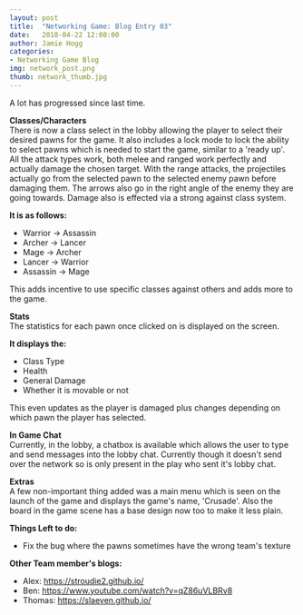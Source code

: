 ```yaml
---
layout: post
title:  "Networking Game: Blog Entry 03"
date:   2018-04-22 12:00:00
author: Jamie Hogg
categories: 
- Networking Game Blog
img: network_post.png
thumb: network_thumb.jpg
---
```

A lot has progressed since last time.

<B>Classes/Characters</B><BR>
There is now a class select in the lobby allowing the player to select their desired pawns for the game.
It also includes a lock mode to lock the ability to select pawns which is needed to start the game, similar to a 'ready up'.
All the attack types work, both melee and ranged work perfectly and actually damage the chosen target.
With the range attacks, the projectiles actually go from the selected pawn to the selected enemy pawn before damaging them.
The arrows also go in the right angle of the enemy they are going towards.
Damage also is effected via a strong against class system.

<B>It is as follows:</B>
  - Warrior -> Assassin
  - Archer -> Lancer
  - Mage -> Archer
  - Lancer -> Warrior
  - Assassin -> Mage

This adds incentive to use specific classes against others and adds more to the game.

<B>Stats</B><BR>
The statistics for each pawn once clicked on is displayed on the screen. 

<B>It displays the:</B>
  - Class Type
  - Health
  - General Damage
  - Whether it is movable or not
 
This even updates as the player is damaged plus changes depending on which pawn the player has selected.

<B>In Game Chat</B><BR>
Currently, in the lobby, a chatbox is available which allows the user to type and send messages into the lobby chat. Currently though it doesn't send over the network so is only present in the play who sent it's lobby chat.
  
<B>Extras</B><BR>
A few non-important thing added was a main menu which is seen on the launch of the game and displays the game's name, 'Crusade'.
Also the board in the game scene has a base design now too to make it less plain.

<B>Things Left to do:</B>
- Fix the bug where the pawns sometimes have the wrong team's texture

<B>Other Team member's blogs:</B>
- Alex:
  https://stroudie2.github.io/
- Ben:
  https://www.youtube.com/watch?v=qZ86uVLBRv8
- Thomas:
  https://slaeven.github.io/
